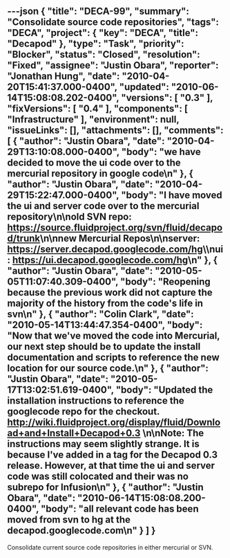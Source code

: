 ---json
{
  "title": "DECA-99",
  "summary": "Consolidate source code repositories",
  "tags": "DECA",
  "project": {
    "key": "DECA",
    "title": "Decapod"
  },
  "type": "Task",
  "priority": "Blocker",
  "status": "Closed",
  "resolution": "Fixed",
  "assignee": "Justin Obara",
  "reporter": "Jonathan Hung",
  "date": "2010-04-20T15:41:37.000-0400",
  "updated": "2010-06-14T15:08:08.202-0400",
  "versions": [
    "0.3"
  ],
  "fixVersions": [
    "0.4"
  ],
  "components": [
    "Infrastructure"
  ],
  "environment": null,
  "issueLinks": [],
  "attachments": [],
  "comments": [
    {
      "author": "Justin Obara",
      "date": "2010-04-29T13:10:08.000-0400",
      "body": "we have decided to move the ui code over to the mercurial repository in google code\n"
    },
    {
      "author": "Justin Obara",
      "date": "2010-04-29T15:22:47.000-0400",
      "body": "I have moved the ui and server code over to the mercurial repository\n\nold SVN repo: <https://source.fluidproject.org/svn/fluid/decapod/trunk>\n\nnew Mercurial Repos\n\nserver: <https://server.decapod.googlecode.com/hg>\\\nui: <https://ui.decapod.googlecode.com/hg>\n"
    },
    {
      "author": "Justin Obara",
      "date": "2010-05-05T11:07:40.309-0400",
      "body": "Reopening because the previous work did not capture the majority of the history from the code's life in svn\n"
    },
    {
      "author": "Colin Clark",
      "date": "2010-05-14T13:44:47.354-0400",
      "body": "Now that we've moved the code into Mercurial, our next step should be to update the install documentation and scripts to reference the new location for our source code.\n"
    },
    {
      "author": "Justin Obara",
      "date": "2010-05-17T13:02:51.619-0400",
      "body": "Updated the installation instructions to reference the googlecode repo for the checkout. <http://wiki.fluidproject.org/display/fluid/Download+and+Install+Decapod+0.3>&#x20;\n\nNote: The instructions may seem slightly strange. It is because I've added in a tag for the Decapod 0.3 release. However, at that time the ui and server code was still colocated and their was no subrepo for Infusion\n"
    },
    {
      "author": "Justin Obara",
      "date": "2010-06-14T15:08:08.200-0400",
      "body": "all relevant code has been moved from svn to hg at the decapod.googlecode.com\n"
    }
  ]
}
---
Consolidate current source code repositories in either mercurial or SVN.

        